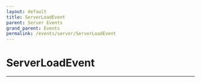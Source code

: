 ```yaml
---
layout: default
title: ServerLoadEvent
parent: Server Events
grand_parent: Events
permalink: /events/server/ServerLoadEvent
---
```


# ServerLoadEvent

---
